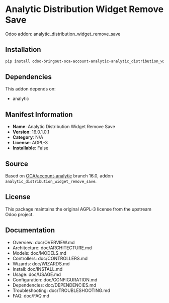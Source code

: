 # Analytic Distribution Widget Remove Save

Odoo addon: analytic_distribution_widget_remove_save

## Installation

```bash
pip install odoo-bringout-oca-account-analytic-analytic_distribution_widget_remove_save
```

## Dependencies

This addon depends on:
- analytic

## Manifest Information

- **Name**: Analytic Distribution Widget Remove Save
- **Version**: 16.0.1.0.1
- **Category**: N/A
- **License**: AGPL-3
- **Installable**: False

## Source

Based on [OCA/account-analytic](https://github.com/OCA/account-analytic) branch 16.0, addon `analytic_distribution_widget_remove_save`.

## License

This package maintains the original AGPL-3 license from the upstream Odoo project.

## Documentation

- Overview: doc/OVERVIEW.md
- Architecture: doc/ARCHITECTURE.md
- Models: doc/MODELS.md
- Controllers: doc/CONTROLLERS.md
- Wizards: doc/WIZARDS.md
- Install: doc/INSTALL.md
- Usage: doc/USAGE.md
- Configuration: doc/CONFIGURATION.md
- Dependencies: doc/DEPENDENCIES.md
- Troubleshooting: doc/TROUBLESHOOTING.md
- FAQ: doc/FAQ.md
